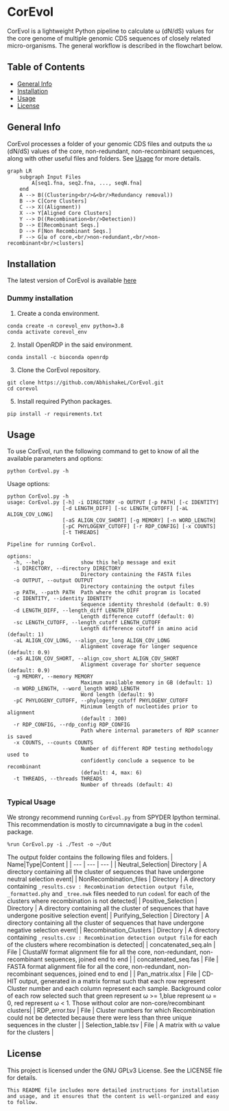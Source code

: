 # CorEvol

CorEvol is a lightweight Python pipeline to calculate ω (dN/dS) values for the core genome of multiple genomic CDS sequences of closely related micro-organisms. The general workflow is described in the flowchart below.

## Table of Contents
- [General Info](#general-info)
- [Installation](#installation)
- [Usage](#usage)
- [License](#license)

## General Info
CorEvol processes a folder of your genomic CDS files and outputs the ω (dN/dS) values of the core, non-redundant, non-recombinant sequences, along with other useful files and folders. See [Usage](#usage) for more details.

```mermaid
graph LR
    subgraph Input Files
        A[seq1.fna, seq2.fna, ..., seqN.fna]
    end
    A --> B((Clustering<br/>&<br/>Redundancy removal))
    B --> C[Core Clusters]
    C --> X((Alignment))
    X --> Y[Aligned Core Clusters]
    Y --> D((Recombination<br/>Detection))
    D --> E[Recombinant Seqs.]
    D --> F[Non Recombinant Seqs.]
    F --> G[ω of core,<br/>non-redundant,<br/>non-recombinant<br/>clusters]
```


## Installation
The latest version of CorEvol is available [here](https://github.com/AbhishakeL/CorEvol)

### Dummy installation
1. Create a conda environment.
```
conda create -n corevol_env python=3.8
conda activate corevol_env
```
2. Install OpenRDP in the said environment.
```
conda install -c bioconda openrdp
```
3. Clone the CorEvol repository.
```
git clone https://github.com/AbhishakeL/CorEvol.git
cd corevol
```
5. Install required Python packages.
```
pip install -r requirements.txt
```
## Usage
To use CorEvol, run the following command to get to know of all the available parameters and options:
```
python CorEvol.py -h
```
Usage options:
```
python CorEvol.py -h
usage: CorEvol.py [-h] -i DIRECTORY -o OUTPUT [-p PATH] [-c IDENTITY]
                  [-d LENGTH_DIFF] [-sc LENGTH_CUTOFF] [-aL ALIGN_COV_LONG]
                  [-aS ALIGN_COV_SHORT] [-g MEMORY] [-n WORD_LENGTH]
                  [-pC PHYLOGENY_CUTOFF] [-r RDP_CONFIG] [-x COUNTS]
                  [-t THREADS]

Pipeline for running CorEvol.

options:
  -h, --help            show this help message and exit
  -i DIRECTORY, --directory DIRECTORY
                        Directory containing the FASTA files
  -o OUTPUT, --output OUTPUT
                        Directory containing the output files
  -p PATH, --path PATH  Path where the cdhit program is located
  -c IDENTITY, --identity IDENTITY
                        Sequence identity threshold (default: 0.9)
  -d LENGTH_DIFF, --length_diff LENGTH_DIFF
                        Length difference cutoff (default: 0)
  -sc LENGTH_CUTOFF, --length_cutoff LENGTH_CUTOFF
                        Length difference cutoff in amino acid (default: 1)
  -aL ALIGN_COV_LONG, --align_cov_long ALIGN_COV_LONG
                        Alignment coverage for longer sequence (default: 0.9)
  -aS ALIGN_COV_SHORT, --align_cov_short ALIGN_COV_SHORT
                        Alignment coverage for shorter sequence (default: 0.9)
  -g MEMORY, --memory MEMORY
                        Maximum available memory in GB (default: 1)
  -n WORD_LENGTH, --word_length WORD_LENGTH
                        Word length (default: 9)
  -pC PHYLOGENY_CUTOFF, --phylogeny_cutoff PHYLOGENY_CUTOFF
                        Minimum length of nucleotides prior to alignment
                        (default : 300)
  -r RDP_CONFIG, --rdp_config RDP_CONFIG
                        Path where internal parameters of RDP scanner is saved
  -x COUNTS, --counts COUNTS
                        Number of different RDP testing methodology used to
                        confidently conclude a sequence to be recombinant
                        (default: 4, max: 6)
  -t THREADS, --threads THREADS
                        Number of threads (default: 4)
```
### Typical Usage
We strongy recommend running `CorEvol.py` from SPYDER Ipython terminal. This recommendation is mostly to circumnavigate a bug in the `codeml` package.
```
%run CorEvol.py -i ./Test -o ~/Out
```
The output folder contains the following files and folders.
| Name|Type|Content |
| --- | --- | --- |
| Neutral_Selection| Directory | A directory containing all the cluster of sequences that have undergone neutral selection event|
| NonRecombination_files | Directory | A directory containing `_results.csv : Recombination detection output file`, `_formatted.phy` and `_tree.nwk` files needed to run `codeml` for each of the clusters where recombination is not detected|
| Positive_Selection | Directory | A directory containing all the cluster of sequences that have undergone positive selection event|
| Purifying_Selection | Directory | A directory containing all the cluster of sequences that have undergone negative selection event|
| Recombination_Clusters | Directory | A directory containing `_results.csv : Recombination detection output file` for each of the clusters where recombination is detected|
| concatenated_seq.aln | File | ClustalW format alignment file for all the core, non-redundant, non-recombinant sequences, joined end to end | 
| concatenated_seq.fas | File | FASTA format alignment file for all the core, non-redundant, non-recombinant sequences, joined end to end | 
| Pan_matrix.xlsx | File | CD-HIT output, generated in a matrix format such that each row represent Cluster number and each column represent each sample. Background color of each row selected such that green represent ω >= 1,blue represent ω = 0, red represent ω < 1. Those without color are non-core/recombinant clusters|
| RDP_error.tsv | File | Cluster numbers for which Recombination could not be detected because there were less than three unique sequences in the cluster |
| Selection_table.tsv | File | A matrix with ω value for the clusters |

## License
This project is licensed under the GNU GPLv3 License. See the LICENSE file for details.
```
This README file includes more detailed instructions for installation and usage, and it ensures that the content is well-organized and easy to follow.
```

